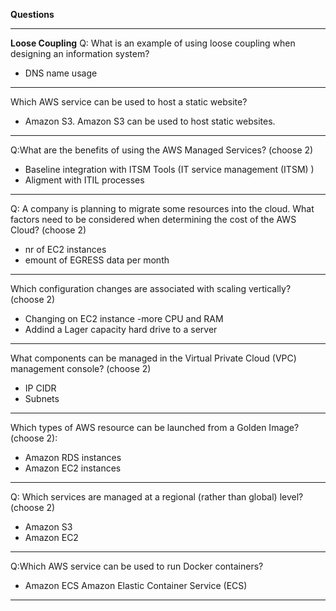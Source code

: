 **Questions**

***
**Loose Coupling**
Q: 
What is an example of using loose coupling when designing an information system?

- DNS name usage


***
Which AWS service can be used to host a static website?

- Amazon S3. Amazon S3 can be used to host static websites.
***

Q:What are the benefits of using the AWS Managed Services? (choose 2)

- Baseline integration with ITSM Tools (IT service management (ITSM) )
- Aligment with ITIL processes
***
Q:
A company is planning to migrate some resources into the cloud. What factors need to be considered when determining the cost of the AWS Cloud? (choose 2)
- nr of EC2 instances
- emount of EGRESS data per month

***
Which configuration changes are associated with scaling vertically? (choose 2)
- Changing on EC2 instance -more CPU and RAM
- Addind a Lager capacity hard drive to a server
***
What components can be managed in the Virtual Private Cloud (VPC) management console? (choose 2)
- IP CIDR
- Subnets
***
Which types of AWS resource can be launched from a Golden Image? (choose 2):
- Amazon RDS instances
- Amazon EC2 instances

***
Q: Which services are managed at a regional (rather than global) level? (choose 2)
- Amazon S3
- Amazon EC2

***
Q:Which AWS service can be used to run Docker containers?
- Amazon ECS Amazon Elastic Container Service (ECS) 

***




